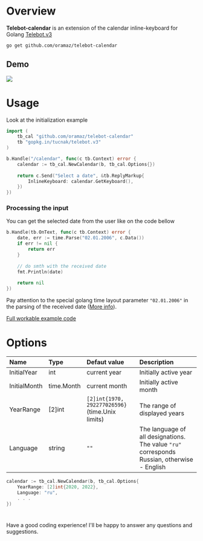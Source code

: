 #  Overview
**Telebot-calendar** is an extension of the calendar inline-keyboard for Golang [Telebot.v3](http://github.com/tucnak/telebot "Telebot.v3")

```bash
go get github.com/oramaz/telebot-calendar
```



## Demo
![](https://github.com/oramaz/telebot-calendar/blob/main/demo.gif)

# Usage
Look at the initialization example
```go
import (
	tb_cal "github.com/oramaz/telebot-calendar"
	tb "gopkg.in/tucnak/telebot.v3"
)

b.Handle("/calendar", func(c tb.Context) error {
	calendar := tb_cal.NewCalendar(b, tb_cal.Options{})
	
	return c.Send("Select a date", &tb.ReplyMarkup{
		InlineKeyboard: calendar.GetKeyboard(),
	})
})
```
### Processing the input
You can get the selected date from the user like on the code bellow
```go
b.Handle(tb.OnText, func(c tb.Context) error {
	date, err := time.Parse("02.01.2006", c.Data())
	if err != nil {
		return err
	}
	
	// do smth with the received date
	fmt.Println(date)
	
	return nil
})
```
Pay attention to the special golang time layout parameter `"02.01.2006"` in the parsing of the received date ([More info](https://yourbasic.org/golang/format-parse-string-time-date-example/ "More info")).

[Full workable example code](https://pastebin.ubuntu.com/p/RfgzVbJ8sR/ "Full workable example code")

# Options
|  Name |Type  |  Defaut value | Description  |
| :------------ | :------------ | :------------ | :------------ |
|  InitialYear |  int |  current year | Initially active year |
|  InitialMonth|  time.Month |  current month | Initially active month |
|  YearRange |  [2]int | `[2]int{1970, 292277026596}` (time.Unix limits)  | The range of displayed years |
|  Language | string  |  `""` | The language of all designations. The value `"ru"` corresponds Russian, otherwise - English|
```go
calendar := tb_cal.NewCalendar(b, tb_cal.Options{
	YearRange: [2]int{2020, 2022},
	Language: "ru",
	. . .
})
```
# 
Have a good coding experience! 
I'll be happy to answer any questions and suggestions.
